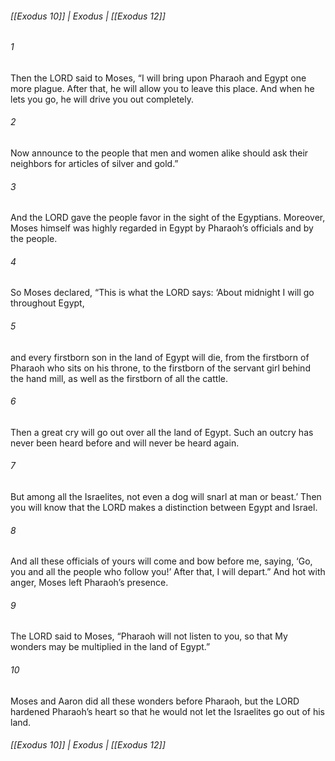###### [[Exodus 10]] | Exodus | [[Exodus 12]]

###### 1
Then the LORD said to Moses, “I will bring upon Pharaoh and Egypt one more plague. After that, he will allow you to leave this place. And when he lets you go, he will drive you out completely.
###### 2
Now announce to the people that men and women alike should ask their neighbors for articles of silver and gold.”
###### 3
And the LORD gave the people favor in the sight of the Egyptians. Moreover, Moses himself was highly regarded in Egypt by Pharaoh’s officials and by the people.
###### 4
So Moses declared, “This is what the LORD says: ‘About midnight I will go throughout Egypt,
###### 5
and every firstborn son in the land of Egypt will die, from the firstborn of Pharaoh who sits on his throne, to the firstborn of the servant girl behind the hand mill, as well as the firstborn of all the cattle.
###### 6
Then a great cry will go out over all the land of Egypt. Such an outcry has never been heard before and will never be heard again.
###### 7
But among all the Israelites, not even a dog will snarl at man or beast.’ Then you will know that the LORD makes a distinction between Egypt and Israel.
###### 8
And all these officials of yours will come and bow before me, saying, ‘Go, you and all the people who follow you!’ After that, I will depart.” And hot with anger, Moses left Pharaoh’s presence.
###### 9
The LORD said to Moses, “Pharaoh will not listen to you, so that My wonders may be multiplied in the land of Egypt.”
###### 10
Moses and Aaron did all these wonders before Pharaoh, but the LORD hardened Pharaoh’s heart so that he would not let the Israelites go out of his land.

###### [[Exodus 10]] | Exodus | [[Exodus 12]]
